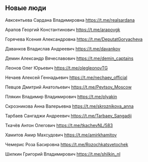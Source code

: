 ## Новые люди

Авксентьева Сардана Владимировна
https://t.me/realsardana

Арапов Георгий Константинович
https://t.me/arapovgk

Горячева Ксения Александровна
https://t.me/DeputatGoryacheva

Даванков Владислав Андреевич
https://t.me/davankov

Демин Александр Вячеславович
https://t.me/demin_captains

Леонов Олег Юрьевич
https://t.me/olegleonovTG

Нечаев Алексей Геннадьевич
https://t.me/nechaev_official

Певцов Дмитрий Анатольевич
https://t.me/Pevtsov_Moscow

Плякин Владимир Владимирович
https://t.me/plyakin

Скрозникова Анна Валерьевна
https://t.me/skroznikova_anna

Тарбаев Сангаджи Андреевич
https://t.me/Tarbaev_Sangadji

Ткачёв Антон Олегович
https://t.me/tkachevNL/583

Хамитов Амир Махсудович
https://t.me/amirkhamitov

Чемерис Роза Басировна
https://t.me/Rozochkatsvetochek

Шилкин Григорий Владимирович
https://t.me/shilkin_nl
